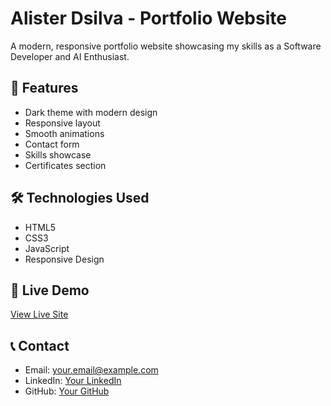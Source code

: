 # Alister Dsilva - Portfolio Website

A modern, responsive portfolio website showcasing my skills as a Software Developer and AI Enthusiast.

## 🌟 Features
- Dark theme with modern design
- Responsive layout
- Smooth animations
- Contact form
- Skills showcase
- Certificates section

## 🛠️ Technologies Used
- HTML5
- CSS3
- JavaScript
- Responsive Design

## 🚀 Live Demo
[View Live Site](https://yourusername.github.io/alister-portfolio)

## 📞 Contact
- Email: your.email@example.com
- LinkedIn: [Your LinkedIn](https://linkedin.com/in/yourprofile)
- GitHub: [Your GitHub](https://github.com/yourusername)
